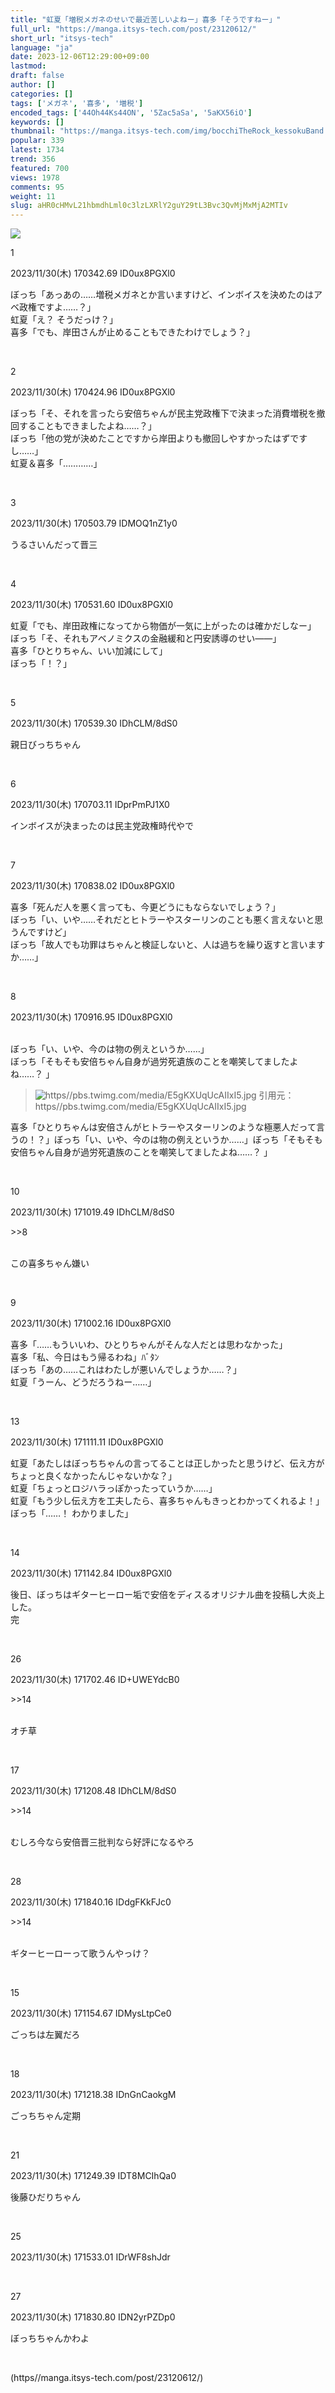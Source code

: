 ```yaml
---
title: "虹夏「増税メガネのせいで最近苦しいよねー」喜多「そうですねー」"
full_url: "https://manga.itsys-tech.com/post/23120612/"
short_url: "itsys-tech"
language: "ja"
date: 2023-12-06T12:29:00+09:00
lastmod: 
draft: false
author: []
categories: []
tags: ['メガネ', '喜多', '増税']
encoded_tags: ['44Oh44Ks44ON', '5Zac5aSa', '5aKX56iO']
keywords: []
thumbnail: "https://manga.itsys-tech.com/img/bocchiTheRock_kessokuBand.jpg"
popular: 339
latest: 1734
trend: 356
featured: 700
views: 1978
comments: 95
weight: 11
slug: aHR0cHMvL21hbmdhLml0c3lzLXRlY2guY29tL3Bvc3QvMjMxMjA2MTIv
---
```


![](https://manga.itsys-tech.com/img/bocchiTheRock_kessokuBand.jpg)

<div><p class='t_h'>1 <p>2023/11/30(木) 170342.69 ID0ux8PGXl0</p></p><p class='t_b'>ぼっち「あっあの……増税メガネとか言いますけど、インボイスを決めたのはアベ政権ですよ……？」<br>虹夏「え？ そうだっけ？」<br>喜多「でも、岸田さんが止めることもできたわけでしょう？」</p><br><p class='t_h'>2 <p>2023/11/30(木) 170424.96 ID0ux8PGXl0</p></p><p class='t_b'>ぼっち「そ、それを言ったら安倍ちゃんが民主党政権下で決まった消費増税を撤回することもできましたよね……？」<br>ぼっち「他の党が決めたことですから岸田よりも撤回しやすかったはずですし……」<br>虹夏＆喜多「…………」</p><br><p class='t_h'>3 <p>2023/11/30(木) 170503.79 IDMOQ1nZ1y0</p></p><p class='t_b'>うるさいんだって晋三</p><br><p class='t_h'>4 <p>2023/11/30(木) 170531.60 ID0ux8PGXl0</p></p><p class='t_b'>虹夏「でも、岸田政権になってから物価が一気に上がったのは確かだしなー」<br>ぼっち「そ、それもアベノミクスの金融緩和と円安誘導のせい――」<br>喜多「ひとりちゃん、いい加減にして」<br>ぼっち「！？」</p><br><p class='t_h'>5 <p>2023/11/30(木) 170539.30 IDhCLM/8dS0</p></p><p class='t_b'>親日びっちちゃん</p><br><p class='t_h'>6 <p>2023/11/30(木) 170703.11 IDprPmPJ1X0</p></p><p class='t_b'>インボイスが決まったのは民主党政権時代やで</p><br><p class='t_h'>7 <p>2023/11/30(木) 170838.02 ID0ux8PGXl0</p></p><p class='t_b'>喜多「死んだ人を悪く言っても、今更どうにもならないでしょう？」<br>ぼっち「い、いや……それだとヒトラーやスターリンのことも悪く言えないと思うんですけど」<br>ぼっち「故人でも功罪はちゃんと検証しないと、人は過ちを繰り返すと言いますか……」</p><br><p class='t_h'>8 <p>2023/11/30(木) 170916.95 ID0ux8PGXl0</p></p><br>ぼっち「い、いや、今のは物の例えというか……」<br>ぼっち「そもそも安倍ちゃん自身が過労死遺族のことを嘲笑してましたよね……？ 」<br><blockquote><img src='https//pbs.twimg.com/media/E5gKXUqUcAIIxI5.jpg' alt='https//pbs.twimg.com/media/E5gKXUqUcAIIxI5.jpg'> 引用元：https//pbs.twimg.com/media/E5gKXUqUcAIIxI5.jpg</blockquote><p>喜多「ひとりちゃんは安倍さんがヒトラーやスターリンのような極悪人だって言うの！？」ぼっち「い、いや、今のは物の例えというか……」ぼっち「そもそも安倍ちゃん自身が過労死遺族のことを嘲笑してましたよね……？ 」</p><br><p class='t_h t_i'>10 <p>2023/11/30(木) 171019.49 IDhCLM/8dS0</p></p><p class='t_b t_i'><p class='anchor'>>>8</p><br>この喜多ちゃん嫌い</p><br><p class='t_h'>9 <p>2023/11/30(木) 171002.16 ID0ux8PGXl0</p></p><p class='t_b'>喜多「……もういいわ、ひとりちゃんがそんな人だとは思わなかった」<br>喜多「私、今日はもう帰るわね」ﾊﾞﾀﾝ<br>ぼっち「あの……これはわたしが悪いんでしょうか……？」<br>虹夏「うーん、どうだろうねー……」</p><br><p class='t_h'>13 <p>2023/11/30(木) 171111.11 ID0ux8PGXl0</p></p><p class='t_b'>虹夏「あたしはぼっちちゃんの言ってることは正しかったと思うけど、伝え方がちょっと良くなかったんじゃないかな？」<br>虹夏「ちょっとロジハラっぽかったっていうか……」<br>虹夏「もう少し伝え方を工夫したら、喜多ちゃんもきっとわかってくれるよ！」<br>ぼっち「……！ わかりました」</p><br><p class='t_h'>14 <p>2023/11/30(木) 171142.84 ID0ux8PGXl0</p></p><p class='t_b'>後日、ぼっちはギターヒーロー垢で安倍をディスるオリジナル曲を投稿し大炎上した。<br>完</p><br><p class='t_h t_i'>26 <p>2023/11/30(木) 171702.46 ID+UWEYdcB0</p></p><p class='t_b t_i'><p class='anchor'>>>14</p><br>オチ草</p><br><p class='t_h t_i'>17 <p>2023/11/30(木) 171208.48 IDhCLM/8dS0</p></p><p class='t_b t_i'><p class='anchor'>>>14</p><br>むしろ今なら安倍晋三批判なら好評になるやろ</p><br><p class='t_h t_i'>28 <p>2023/11/30(木) 171840.16 IDdgFKkFJc0</p></p><p class='t_b t_i'><p class='anchor'>>>14</p><br>ギターヒーローって歌うんやっけ？</p><br><p class='t_h'>15 <p>2023/11/30(木) 171154.67 IDMysLtpCe0</p></p><p class='t_b'>ごっちは左翼だろ</p><br><p class='t_h'>18 <p>2023/11/30(木) 171218.38 IDnGnCaokgM</p></p><p class='t_b'>ごっちちゃん定期</p><br><p class='t_h'>21 <p>2023/11/30(木) 171249.39 IDT8MCIhQa0</p></p><p class='t_b'>後藤ひだりちゃん</p><br><p class='t_h'>25 <p>2023/11/30(木) 171533.01 IDrWF8shJdr</p></p><blockquote class='imgur-embed-pub'></blockquote><br><p class='t_h'>27 <p>2023/11/30(木) 171830.80 IDN2yrPZDp0</p></p><p class='t_b'>ぼっちちゃんかわよ</p><br></div>

(https//manga.itsys-tech.com/post/23120612/)
